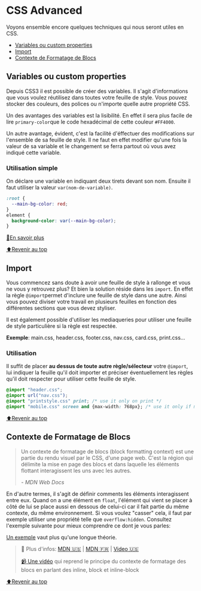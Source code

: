 <!-- omit in toc -->
# CSS Advanced

Voyons ensemble encore quelques techniques qui nous seront utiles en CSS.

- [Variables ou custom properties](#variables-ou-custom-properties)
- [Import](#import)
- [Contexte de Formatage de Blocs](#contexte-de-formatage-de-blocs)

## Variables ou custom properties

Depuis CSS3 il est possible de créer des variables. Il s'agit d'informations que vous voulez réutilisez dans toutes votre feuille de style. Vous pouvez stocker des couleurs, des polices ou n'importe quelle autre propriété CSS.

Un des avantages des variables est la lisibilité. En effet il sera plus facile de lire `primary-color`que le code hexadécimal de cette couleur `#FF4000`. 

Un autre avantage, évident, c'est la facilité d'éffectuer des modifications sur l'ensemble de sa feuille de style. Il ne faut en effet modifier qu'une fois la valeur de sa variable et le changement se ferra partout où vous avez indiqué cette variable.

<!-- omit in toc -->
### Utilisation simple

On déclare une variable en indiquant deux tirets devant son nom. Ensuite il faut utiliser la valeur `var(nom-de-variable)`.

```css
:root {
  --main-bg-color: red;
}
element {
  background-color: var(--main-bg-color);
}
```

[:book:En savoir plus](https://developer.mozilla.org/fr/docs/Web/CSS/Using_CSS_custom_properties)

[:arrow_up:Revenir au top](#CSS-advanced)

## Import

Vous commencez sans doute à avoir une feuille de style à rallonge et vous ne vous y retrouvez plus? Et bien la solution réside dans les `import`. En effet la règle `@import`permet d'inclure une feuille de style dans une autre. Ainsi vous pouvez diviser votre travail en plusieurs feuilles en fonction des différentes sections que vous devez styliser.

Il est également possible d'utiliser les mediaqueries pour utiliser une feuille de style particulière si la règle est respectée.

**Exemple**: main.css, header.css, footer.css, nav.css, card.css, print.css...

<!-- omit in toc -->
### Utilisation

Il suffit de placer **au dessus de toute autre règle/sélecteur** votre `@import`, lui indiquer la feuille qu'il doit importer et préciser éventuellement les règles qu'il doit respecter pour utiliser cette feuille de style.

```css
@import "header.css";
@import url("nav.css");
@import "printstyle.css" print; /* use it only on print */
@import "mobile.css" screen and {max-width: 768px}; /* use it only if media is screen and viewport is max 768px */
```

[:arrow_up:Revenir au top](#CSS-advanced)

## Contexte de Formatage de Blocs

> Un contexte de formatage de blocs (block formatting context) est une partie du rendu visuel par le CSS, d'une page web. C'est la région qui délimite la mise en page des blocs et dans laquelle les éléments flottant interagissent les uns avec les autres.
>
> *- MDN Web Docs*

En d'autre termes, il s'agit de définir comments les éléments interagissent entre eux. Quand on a une élément en `float`, l'élément qui vient se placer à côté de lui se place aussi en dessous de celui-ci car il fait partie du même contexte, du même environnement. Si vous voulez "casser" cela, il faut par exemple utiliser une propriété telle que `overflow:hidden`. Consultez l'exemple suivante pour mieux comprendre ce dont je vous parles:

[Un exemple](https://codepen.io/scalajeremy/pen/ExKNwZp) vaut plus qu'une longue théorie.

> :book: Plus d'infos: [MDN :us:](https://developer.mozilla.org/en-US/docs/Web/Guide/CSS/Block_formatting_context) | [MDN :fr:](https://developer.mozilla.org/fr/docs/Web/CSS/Block_formatting_context) | [Video :us:](https://youtu.be/h3XH3yTWiK8)
>
> [:video_camera: Une vidéo](https://youtu.be/x_i2gga-sYg) qui reprend le principe du contexte de formatage des blocs en parlant des inline, block et inline-block 

[:arrow_up:Revenir au top](#CSS-advanced)
